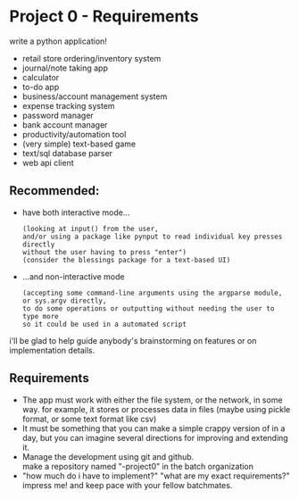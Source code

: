 # Project 0 - Requirements

write a python application!
- retail store ordering/inventory system
- journal/note taking app
- calculator
- to-do app
- business/account management system
- expense tracking system
- password manager
- bank account manager
- productivity/automation tool
- (very simple) text-based game
- text/sql database parser
- web api client

## Recommended:
- have both interactive mode...

      (looking at input() from the user,
      and/or using a package like pynput to read individual key presses directly
      without the user having to press "enter")
      (consider the blessings package for a text-based UI)
- ...and non-interactive mode

      (accepting some command-line arguments using the argparse module, or sys.argv directly,
      to do some operations or outputting without needing the user to type more
      so it could be used in a automated script

i'll be glad to help guide anybody's brainstorming on features or on implementation details.

## Requirements
- The app must work with either the file system, or the network, in some way.
    for example, it stores or processes data in files (maybe using pickle format, or some text format like csv)
- It must be something that you can make a simple crappy version of in a day, but you can imagine several directions for improving and extending it.
- Manage the development using git and github. \
    make a repository named "<firstname><lastinitial>-project0" in the batch organization
- "how much do i have to implement?" "what are my exact requirements?" \
    impress me! and keep pace with your fellow batchmates.

